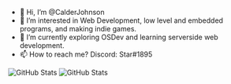 - 👋 Hi, I’m @CalderJohnson
- 👀 I’m interested in Web Development, low level and embedded programs, and making indie games.
- 🌱 I’m currently exploring OSDev and learning serverside web development.
- 📫 How to reach me? Discord: Star#1895

![GitHub Stats](https://github-readme-stats.vercel.app/api?username=CalderJohnson&theme=radical)
![GitHub Stats](https://github-readme-stats.vercel.app/api/top-langs?username=CalderJohnson&show_icons=true&locale=en&layout=compact)

<!---
CalderJohnson/CalderJohnson is a ✨ special ✨ repository because its `README.md` (this file) appears on your GitHub profile.
You can click the Preview link to take a look at your changes!
--->
